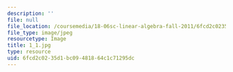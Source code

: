 ```yaml
---
description: ''
file: null
file_location: /coursemedia/18-06sc-linear-algebra-fall-2011/6fcd2c0235d1bc09481864c1c71295dc_1_1.jpg
file_type: image/jpeg
resourcetype: Image
title: 1_1.jpg
type: resource
uid: 6fcd2c02-35d1-bc09-4818-64c1c71295dc
---
```

